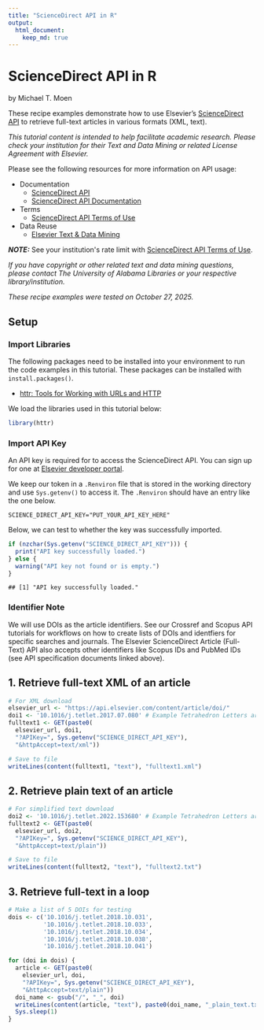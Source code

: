 ```yaml
---
title: "ScienceDirect API in R"
output: 
  html_document:
    keep_md: true
---
```


# ScienceDirect API in R

by Michael T. Moen

These recipe examples demonstrate how to use Elsevier’s <a href="https://dev.elsevier.com/" target="_blank">ScienceDirect API</a> to retrieve full-text articles in various formats (XML, text).

*This tutorial content is intended to help facilitate academic research. Please check your institution for their Text and Data Mining or related License Agreement with Elsevier.*

Please see the following resources for more information on API usage:

- Documentation
    - <a href="https://dev.elsevier.com/" target="_blank">ScienceDirect API</a>
    - <a href="https://dev.elsevier.com/sd_api_spec.html" target="_blank">ScienceDirect API Documentation</a>
- Terms
    - <a href="https://dev.elsevier.com/api_key_settings.html" target="_blank">ScienceDirect API Terms of Use</a>
- Data Reuse
    - <a href="https://dev.elsevier.com/tecdoc_text_mining.html" target="_blank">Elsevier Text & Data Mining</a>

_**NOTE:**_ See your institution's rate limit with <a href="https://dev.elsevier.com/api_key_settings.html" target="_blank">ScienceDirect API Terms of Use</a>.

*If you have copyright or other related text and data mining questions, please contact The University of Alabama Libraries or your respective library/institution.*

*These recipe examples were tested on October 27, 2025.*

## Setup

### Import Libraries

The following packages need to be installed into your environment to run the code examples in this tutorial. These packages can be installed with `install.packages()`.

- <a href="https://cran.r-project.org/web/packages/httr/index.html" target="_blank">httr: Tools for Working with URLs and HTTP</a>

We load the libraries used in this tutorial below:


``` r
library(httr)
```

### Import API Key

An API key is required for to access the ScienceDirect API. You can sign up for one at <a href="https://dev.elsevier.com/" target="_blank">Elsevier developer portal</a>.

We keep our token in a `.Renviron` file that is stored in the working directory and use `Sys.getenv()` to access it. The `.Renviron` should have an entry like the one below.

```text
SCIENCE_DIRECT_API_KEY="PUT_YOUR_API_KEY_HERE"
```

Below, we can test to whether the key was successfully imported.


``` r
if (nzchar(Sys.getenv("SCIENCE_DIRECT_API_KEY"))) {
  print("API key successfully loaded.")
} else {
  warning("API key not found or is empty.")
}
```

```
## [1] "API key successfully loaded."
```

### Identifier Note

We will use DOIs as the article identifiers. See our Crossref and Scopus API tutorials for workflows on how to create lists of DOIs and identfiers for specific searches and journals. The Elsevier ScienceDirect Article (Full-Text) API also accepts other identifiers like Scopus IDs and PubMed IDs (see API specification documents linked above).

## 1. Retrieve full-text XML of an article


``` r
# For XML download
elsevier_url <- "https://api.elsevier.com/content/article/doi/"
doi1 <- '10.1016/j.tetlet.2017.07.080' # Example Tetrahedron Letters article
fulltext1 <- GET(paste0(
  elsevier_url, doi1,
  "?APIKey=", Sys.getenv("SCIENCE_DIRECT_API_KEY"),
  "&httpAccept=text/xml"))

# Save to file
writeLines(content(fulltext1, "text"), "fulltext1.xml")
```

## 2. Retrieve plain text of an article


``` r
# For simplified text download
doi2 <- '10.1016/j.tetlet.2022.153680' # Example Tetrahedron Letters article
fulltext2 <- GET(paste0(
  elsevier_url, doi2,
  "?APIKey=", Sys.getenv("SCIENCE_DIRECT_API_KEY"),
  "&httpAccept=text/plain"))

# Save to file
writeLines(content(fulltext2, "text"), "fulltext2.txt")
```

## 3. Retrieve full-text in a loop


``` r
# Make a list of 5 DOIs for testing
dois <- c('10.1016/j.tetlet.2018.10.031',
          '10.1016/j.tetlet.2018.10.033',
          '10.1016/j.tetlet.2018.10.034',
          '10.1016/j.tetlet.2018.10.038',
          '10.1016/j.tetlet.2018.10.041')

for (doi in dois) {
  article <- GET(paste0(
    elsevier_url, doi,
    "?APIKey=", Sys.getenv("SCIENCE_DIRECT_API_KEY"),
    "&httpAccept=text/plain"))
  doi_name <- gsub("/", "_", doi)
  writeLines(content(article, "text"), paste0(doi_name, "_plain_text.txt"))
  Sys.sleep(1)
}
```

